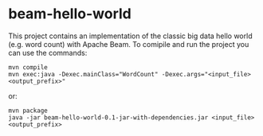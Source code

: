 # beam-hello-world
This project contains an implementation of the classic big data hello world (e.g. word count) with Apache Beam.
To comipile and run the project you can use the commands:
```shell
mvn compile
mvn exec:java -Dexec.mainClass="WordCount" -Dexec.args="<input_file> <output_prefix>"
```
or:
```shell
mvn package
java -jar beam-hello-world-0.1-jar-with-dependencies.jar <input_file> <output_prefix>
```
